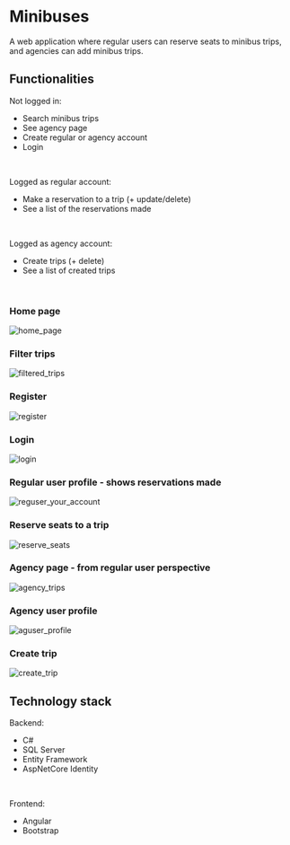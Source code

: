 # Minibuses

A web application where regular users can reserve seats to minibus trips, and agencies can add minibus trips.


## Functionalities

Not logged in:
- Search minibus trips
- See agency page
- Create regular or agency account
- Login
<br>

Logged as regular account:
- Make a reservation to a trip (+ update/delete)
- See a list of the reservations made
<br>

Logged as agency account:
- Create trips (+ delete)
- See a list of created trips
<br>

### Home page
![home_page](https://user-images.githubusercontent.com/92738316/191278778-79403787-2058-4fd5-8a9e-721c2958d24a.jpg)

### Filter trips
![filtered_trips](https://user-images.githubusercontent.com/92738316/191280013-ebb10a1a-53e7-4a57-bde1-15d78d483324.jpg)

### Register
![register](https://user-images.githubusercontent.com/92738316/191280583-9fe15a77-da6c-4c3a-8668-e12bfffdfd5c.jpg)

### Login
![login](https://user-images.githubusercontent.com/92738316/191280079-914eb382-8c4b-4a6d-804e-25428d87e15a.jpg)

### Regular user profile - shows reservations made
![reguser_your_account](https://user-images.githubusercontent.com/92738316/191280728-4baa2bb0-a389-4fe4-9056-ea7e557cea59.jpg)

### Reserve seats to a trip
![reserve_seats](https://user-images.githubusercontent.com/92738316/191282082-34b6b71c-77a8-4706-8ef2-256dec3845f2.jpg)

### Agency page - from regular user perspective
![agency_trips](https://user-images.githubusercontent.com/92738316/191281122-349e5654-6462-476b-a1bc-7182e13ade6b.jpg)

### Agency user profile
![aguser_profile](https://user-images.githubusercontent.com/92738316/191280785-adffca74-143c-46c9-8559-766db248236f.jpg)

### Create trip
![create_trip](https://user-images.githubusercontent.com/92738316/191281954-ce296664-8429-4aae-86f9-c902b16196b8.jpg)

## Technology stack
Backend:
- C#
- SQL Server
- Entity Framework
- AspNetCore Identity
<br>

Frontend:
- Angular
- Bootstrap

